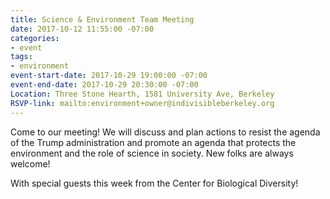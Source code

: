 ```yaml
---
title: Science & Environment Team Meeting
date: 2017-10-12 11:55:00 -07:00
categories:
- event
tags:
- environment
event-start-date: 2017-10-29 19:00:00 -07:00
event-end-date: 2017-10-29 20:30:00 -07:00
Location: Three Stone Hearth, 1581 University Ave, Berkeley
RSVP-link: mailto:environment+owner@indivisibleberkeley.org
---
```


Come to our meeting! We will discuss and plan actions to resist the agenda of the Trump administration and promote an agenda that protects the environment and the role of science in society. New folks are always welcome!

With special guests this week from the Center for Biological Diversity!